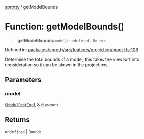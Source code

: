 
[sprotty](../globals) / getModelBounds

# Function: getModelBounds()

> **getModelBounds**(`model`): `undefined` \| `Bounds`

Defined in: [packages/sprotty/src/features/projection/model.ts:108](https://github.com/eclipse-sprotty/sprotty/blob/f9b2433481cc27a1ac0c92d525a92039ae7f6c76/packages/sprotty/src/features/projection/model.ts#L108)

Determine the total bounds of a model; this takes the viewport into consideration
so it can be shown in the projections.

## Parameters

### model

[`SModelRootImpl`](../Class.SModelRootImpl) & `Viewport`

## Returns

`undefined` \| `Bounds`

